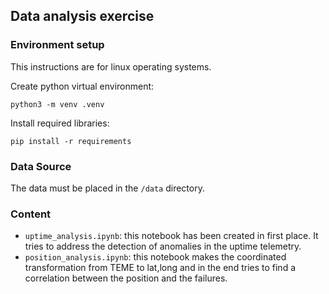 ## Data analysis exercise

### Environment setup

This instructions are for linux operating systems.

Create python virtual environment:

```
python3 -m venv .venv
```
Install required libraries:

```
pip install -r requirements
```

### Data Source

The data must be placed in the `/data` directory.

### Content

* `uptime_analysis.ipynb`: this notebook has been created in first place. It tries to address the detection of anomalies in the uptime telemetry.
* `position_analysis.ipynb`: this notebook makes the coordinated transformation from TEME to lat,long and in the end tries to find a correlation between the position and the failures.